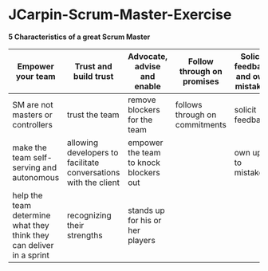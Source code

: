 # JCarpin-Scrum-Master-Exercise

**5 Characteristics of a great Scrum Master**

Empower your team |Trust and build trust|Advocate, advise and enable|Follow through on promises|Solicit feedback and own mistakes
------------------|---------------------|---------------------------|--------------------------|---------------------------------
SM are not masters or controllers|trust the team|remove blockers for the team|follows through on commitments|solicit feedback 
make the team self-serving and autonomous|allowing developers to facilitate conversations with the client|empower the team to knock blockers out| |own up to mistakes 
help the team determine what they think they can deliver in a sprint| recognizing their strengths |stands up for his or her players| | |
